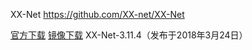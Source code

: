 
XX-Net https://github.com/XX-net/XX-Net

[官方下载](https://github.com/XX-net/XX-Net/releases) [镜像下载](https://coding.net/u/Download-Mirrors/p/XX-Net/git/raw/master/XX-Net-3.11.4.zip) XX-Net-3.11.4（发布于2018年3月24日）
